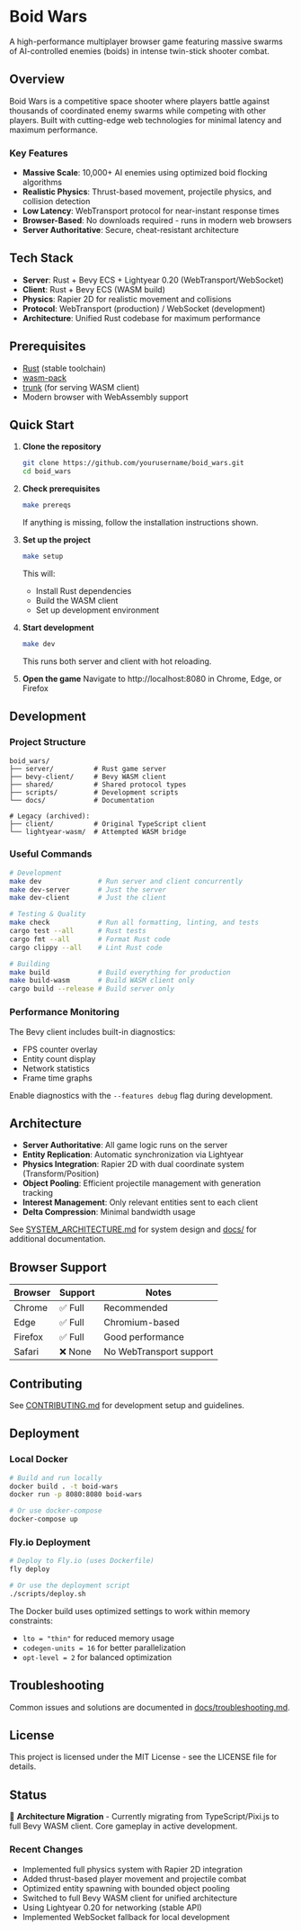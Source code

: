 # Boid Wars

A high-performance multiplayer browser game featuring massive swarms of AI-controlled enemies (boids) in intense twin-stick shooter combat.

## Overview

Boid Wars is a competitive space shooter where players battle against thousands of coordinated enemy swarms while competing with other players. Built with cutting-edge web technologies for minimal latency and maximum performance.

### Key Features
- **Massive Scale**: 10,000+ AI enemies using optimized boid flocking algorithms
- **Realistic Physics**: Thrust-based movement, projectile physics, and collision detection
- **Low Latency**: WebTransport protocol for near-instant response times
- **Browser-Based**: No downloads required - runs in modern web browsers
- **Server Authoritative**: Secure, cheat-resistant architecture

## Tech Stack

- **Server**: Rust + Bevy ECS + Lightyear 0.20 (WebTransport/WebSocket)
- **Client**: Rust + Bevy ECS (WASM build)
- **Physics**: Rapier 2D for realistic movement and collisions
- **Protocol**: WebTransport (production) / WebSocket (development)
- **Architecture**: Unified Rust codebase for maximum performance

## Prerequisites

- [Rust](https://rustup.rs/) (stable toolchain)
- [wasm-pack](https://rustwasm.github.io/wasm-pack/)
- [trunk](https://trunkrs.dev/) (for serving WASM client)
- Modern browser with WebAssembly support

## Quick Start

1. **Clone the repository**
   ```bash
   git clone https://github.com/yourusername/boid_wars.git
   cd boid_wars
   ```

2. **Check prerequisites**
   ```bash
   make prereqs
   ```
   
   If anything is missing, follow the installation instructions shown.

3. **Set up the project**
   ```bash
   make setup
   ```
   
   This will:
   - Install Rust dependencies
   - Build the WASM client
   - Set up development environment

4. **Start development**
   ```bash
   make dev
   ```
   
   This runs both server and client with hot reloading.

5. **Open the game**
   Navigate to http://localhost:8080 in Chrome, Edge, or Firefox

## Development

### Project Structure
```
boid_wars/
├── server/          # Rust game server
├── bevy-client/     # Bevy WASM client
├── shared/          # Shared protocol types
├── scripts/         # Development scripts
└── docs/            # Documentation

# Legacy (archived):
├── client/          # Original TypeScript client
└── lightyear-wasm/  # Attempted WASM bridge
```

### Useful Commands

```bash
# Development
make dev              # Run server and client concurrently
make dev-server       # Just the server
make dev-client       # Just the client

# Testing & Quality
make check            # Run all formatting, linting, and tests
cargo test --all      # Rust tests
cargo fmt --all       # Format Rust code
cargo clippy --all    # Lint Rust code

# Building
make build            # Build everything for production
make build-wasm       # Build WASM client only
cargo build --release # Build server only
```

### Performance Monitoring

The Bevy client includes built-in diagnostics:
- FPS counter overlay
- Entity count display
- Network statistics
- Frame time graphs

Enable diagnostics with the `--features debug` flag during development.

## Architecture

- **Server Authoritative**: All game logic runs on the server
- **Entity Replication**: Automatic synchronization via Lightyear
- **Physics Integration**: Rapier 2D with dual coordinate system (Transform/Position)
- **Object Pooling**: Efficient projectile management with generation tracking
- **Interest Management**: Only relevant entities sent to each client
- **Delta Compression**: Minimal bandwidth usage

See [SYSTEM_ARCHITECTURE.md](SYSTEM_ARCHITECTURE.md) for system design and [docs/](docs/) for additional documentation.

## Browser Support

| Browser | Support | Notes |
|---------|---------|-------|
| Chrome | ✅ Full | Recommended |
| Edge | ✅ Full | Chromium-based |
| Firefox | ✅ Full | Good performance |
| Safari | ❌ None | No WebTransport support |

## Contributing

See [CONTRIBUTING.md](CONTRIBUTING.md) for development setup and guidelines.

## Deployment

### Local Docker
```bash
# Build and run locally
docker build . -t boid-wars
docker run -p 8080:8080 boid-wars

# Or use docker-compose
docker-compose up
```

### Fly.io Deployment
```bash
# Deploy to Fly.io (uses Dockerfile)
fly deploy

# Or use the deployment script
./scripts/deploy.sh
```

The Docker build uses optimized settings to work within memory constraints:
- `lto = "thin"` for reduced memory usage
- `codegen-units = 16` for better parallelization
- `opt-level = 2` for balanced optimization

## Troubleshooting

Common issues and solutions are documented in [docs/troubleshooting.md](docs/troubleshooting.md).

## License

This project is licensed under the MIT License - see the LICENSE file for details.

## Status

🚧 **Architecture Migration** - Currently migrating from TypeScript/Pixi.js to full Bevy WASM client. Core gameplay in active development.

### Recent Changes
- Implemented full physics system with Rapier 2D integration
- Added thrust-based player movement and projectile combat
- Optimized entity spawning with bounded object pooling
- Switched to full Bevy WASM client for unified architecture
- Using Lightyear 0.20 for networking (stable API)
- Implemented WebSocket fallback for local development